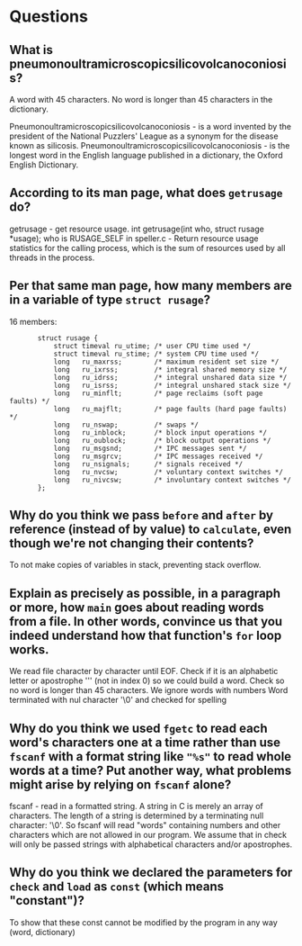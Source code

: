 # Questions

## What is pneumonoultramicroscopicsilicovolcanoconiosis?

A word with 45 characters. No word is longer than 45 characters in the dictionary.

Pneumonoultramicroscopicsilicovolcanoconiosis - is a word invented by the president of the National Puzzlers' League as a synonym for the disease known as silicosis.
Pneumonoultramicroscopicsilicovolcanoconiosis - is the longest word in the English language published in a dictionary, the Oxford English Dictionary.

## According to its man page, what does `getrusage` do?

getrusage - get resource usage.
int getrusage(int who, struct rusage *usage);
who is RUSAGE_SELF in speller.c - Return resource usage statistics for the calling process, which is the sum of resources used by all threads in the process.

## Per that same man page, how many members are in a variable of type `struct rusage`?

16 members:

           struct rusage {
               struct timeval ru_utime; /* user CPU time used */
               struct timeval ru_stime; /* system CPU time used */
               long   ru_maxrss;        /* maximum resident set size */
               long   ru_ixrss;         /* integral shared memory size */
               long   ru_idrss;         /* integral unshared data size */
               long   ru_isrss;         /* integral unshared stack size */
               long   ru_minflt;        /* page reclaims (soft page faults) */
               long   ru_majflt;        /* page faults (hard page faults) */
               long   ru_nswap;         /* swaps */
               long   ru_inblock;       /* block input operations */
               long   ru_oublock;       /* block output operations */
               long   ru_msgsnd;        /* IPC messages sent */
               long   ru_msgrcv;        /* IPC messages received */
               long   ru_nsignals;      /* signals received */
               long   ru_nvcsw;         /* voluntary context switches */
               long   ru_nivcsw;        /* involuntary context switches */
           };

## Why do you think we pass `before` and `after` by reference (instead of by value) to `calculate`, even though we're not changing their contents?

To not make copies of variables in stack, preventing stack overflow.

## Explain as precisely as possible, in a paragraph or more, how `main` goes about reading words from a file. In other words, convince us that you indeed understand how that function's `for` loop works.

We read file character by character until EOF.
Check if it is an alphabetic letter or apostrophe '\'' (not in index 0) so we could build a word. Check so no word is longer than 45 characters.
We ignore words with numbers
Word terminated with nul character '\0' and checked for spelling

## Why do you think we used `fgetc` to read each word's characters one at a time rather than use `fscanf` with a format string like `"%s"` to read whole words at a time? Put another way, what problems might arise by relying on `fscanf` alone?

fscanf - read in a formatted string.
A string in C is merely an array of characters. The length of a string is determined by a terminating null character: '\0'.
So fscanf will read "words" containing numbers and other characters which are not allowed in our program.
We assume that in check will only be passed strings with alphabetical characters and/or apostrophes.

## Why do you think we declared the parameters for `check` and `load` as `const` (which means "constant")?

To show that these const cannot be modified by the program in any way (word, dictionary)
